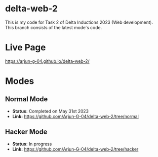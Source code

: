 # delta-web-2
This is my code for Task 2 of Delta Inductions 2023 (Web development). This branch consists of the latest mode's code.

# Live Page
https://arjun-g-04.github.io/delta-web-2/

# Modes

## Normal Mode

- **Status:** Completed on May 31st 2023
- **Link:** https://github.com/Arjun-G-04/delta-web-2/tree/normal

## Hacker Mode
- **Status:** In progress
- **Link:** https://github.com/Arjun-G-04/delta-web-2/tree/hacker